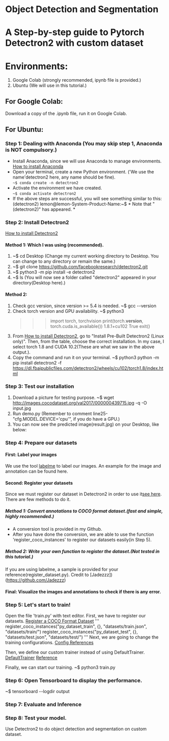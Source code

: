 # Object Detection and Segmentation
# A Step-by-step guide to Pytorch Detectron2 with custom dataset
# Environments:
1. Google Colab (strongly recommended, ipynb file is provided.)
2. Ubuntu (We will use in this tutorial.)

## For Google Colab:
Download a copy of the .ipynb file, run it on Google Colab.

## For Ubuntu:
### Step 1: Dealing with Anaconda \(You may skip step 1, Anaconda is NOT compulsory.)
* Install Anaconda, since we will use Anaconda to manage environments.
[How to install Anaconda](https://docs.anaconda.com/anaconda/install/linux/)
* Open your terminal, create a new Python environment. ('We use the name'detectron2 here, any name should be fine).\
`~$ conda create -n detectron2`
* Activate the environment we have created.\
`~$ conda activate detectron2`
* If the above steps are successful, you will see something similar to this:\
(detectron2) lemon@lemon-System-Product-Name:~$  * Note that "(detectron2)" has appeared. *

### Step 2: Install Detectron2
[How to install Detectron2](https://detectron2.readthedocs.io/en/latest/tutorials/install.html)
#### Method 1: Which I was using (recommended).
1. ~$ cd Desktop (Change my current working directory to Desktop. You can change to any directory or remain the same.)
2. ~$ git clone https://github.com/facebookresearch/detectron2.git
3. ~$ python3 -m pip install -e detectron2
4. ~$ ls (You will now see a folder called "detectron2" appeared in your directory(Desktop here).)
#### Method 2:
1. Check gcc version, since version >= 5.4 is needed.
   ~$ gcc --version
2. Check torch version and GPU availability.
   ~$ python3
   >>> import torch, torchvision
   >>> print(torch.__version__, torch.cuda.is_available())
   1.8.1+cu102 True
   >>> exit()
3. From [How to install Detectron2](https://detectron2.readthedocs.io/en/latest/tutorials/install.html), go to     "Install Pre-Built Detectron2 (Linux only)". Then, from the table, choose the correct installation. In my case, I select torch 1.8 and CUDA 10.2(These are what we saw in the above output.).
4. Copy the command and run it on your terminal.
   ~$ python3 python -m pip install detectron2 -f https://dl.fbaipublicfiles.com/detectron2/wheels/cu102/torch1.8/index.html

### Step 3: Test our installation
1. Download a picture for testing purpose.
   ~$ wget http://images.cocodataset.org/val2017/000000439715.jpg -q -O input.jpg
2. Run demo.py 
   (Remember to comment line25-"cfg.MODEL.DEVICE='cpu'", if you do have a GPU.)
3. You can now see the predicted image(result.jpg) on your Desktop, like below:

### Step 4: Prepare our datasets
#### First: Label your images
We use the tool [labelme](https://github.com/wkentaro/labelme) to label our images.
An example for the image and annotation can be found here.
#### Second: Register your datasets
Since we must register our dataset in Detectron2 in order to use it[see here](https://detectron2.readthedocs.io/en/latest/tutorials/datasets.html).
There are few methods to do it.
##### Method 1: Convert annotations to COCO format dataset.(fast and simple, highly recommended.)
- A conversion tool is provided in my Github.
- After you have done the conversion, we are able to use the function 'register_coco_instances' to register our datasets easily(in Step 5).
##### Method 2: Write your own function to register the dataset.(Not tested in this tutorial.)
If you are using labelme, a sample is provided for your reference(register_dataset.py).
Credit to [Jadezzz])(https://github.com/Jadezzz)
#### Final: Visualize the images and annotations to check if there is any error.

### Step 5: Let's start to train!
Open the file 'train.py' with text editor.
First, we have to register our datasets.
[Register a COCO Format Dataset](https://detectron2.readthedocs.io/en/latest/tutorials/datasets.html)
'''
register_coco_instances("py_dataset_train", {}, "datasets/train.json", "datasets/train/")
register_coco_instances("py_dataset_test", {}, "datasets/test.json", "datasets/test/")
'''
Next, we are going to change the training configurations. 
[Config References](https://detectron2.readthedocs.io/en/latest/modules/config.html#config-references)

Then, we define our custom trainer instead of using DefaultTrainer. [DefaultTrainer](https://detectron2.readthedocs.io/en/latest/modules/engine.html)
[Reference](https://github.com/facebookresearch/detectron2/blob/master/projects/DeepLab/train_net.py)

Finally, we can start our training.
~$ python3 train.py



### Step 6: Open Tensorboard to display the performance.
~$ tensorboard --logdir output
 

### Step 7: Evaluate and Inference

### Step 8: Test your model.

Use Detectron2 to do object detection and segmentation on custom dataset.
